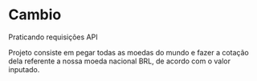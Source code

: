 # Cambio
Praticando requisições API

Projeto consiste em pegar todas as moedas do mundo e fazer a cotação dela referente a nossa moeda nacional BRL, de acordo com o valor inputado.
